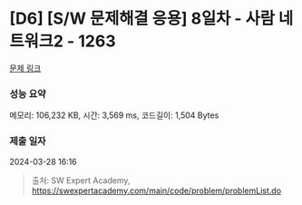 # [D6] [S/W 문제해결 응용] 8일차 - 사람 네트워크2 - 1263 

[문제 링크](https://swexpertacademy.com/main/code/problem/problemDetail.do?contestProbId=AV18P2B6Iu8CFAZN) 

### 성능 요약

메모리: 106,232 KB, 시간: 3,569 ms, 코드길이: 1,504 Bytes

### 제출 일자

2024-03-28 16:16



> 출처: SW Expert Academy, https://swexpertacademy.com/main/code/problem/problemList.do